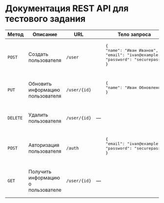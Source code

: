 <!DOCTYPE html>
<html lang="ru">
<head>
    <meta charset="UTF-8">
    <meta name="viewport" content="width=device-width, initial-scale=1.0">
</head>
<body>
    <h1>Документация REST API для тестового задания</h1>
    <table>
        <thead>
            <tr>
                <th>Метод</th>
                <th>Описание</th>
                <th>URL</th>
                <th>Тело запроса</th>
                <th>Пример ответа</th>
            </tr>
        </thead>
        <tbody>
            <tr>
                <td><code>POST</code></td>
                <td>Создать пользователя</td>
                <td><code>/user</code></td>
                <td>
                    <pre>
    {
    "name": "Иван Иванов",
    "email": "ivan@example.com",
    "password": "securepassword"
    }
                    </pre>
                </td>
                <td>
                    <pre>
    {
    "message": "User created",
    "id": "unique_user_id"
    }                   
                    </pre>
                </td>
            </tr>
            <tr>
                <td><code>PUT</code></td>
                <td>Обновить информацию пользователя</td>
                <td><code>/user/{id}</code></td>
                <td>
                    <pre>
    {
    "name": "Иван Обновленный"
    }
                    </pre>
                </td>
                <td>
                    <pre>
    {
    "message": "User updated"
    }                   
                    </pre>
                </td>
            </tr>
            <tr>
                <td><code>DELETE</code></td>
                <td>Удалить пользователя</td>
                <td><code>/user/{id}</code></td>
                <td>—</td>
                <td>
                    <pre>
    {
    "message": "User deleted"
    }
                    </pre>
                </td>
            </tr>
            <tr>
                <td><code>POST</code></td>
                <td>Авторизация пользователя</td>
                <td><code>/auth</code></td>
                <td>
                    <pre>
    {
    "email": "ivan@example.com",
    "password": "securepassword"
    }
                    </pre>
                </td>
                <td>
                    <pre>
    {
    "message": "Authorization successful",
    "user_id": "unique_user_id"
    }
                    </pre>
                </td>
            </tr>
            <tr>
                <td><code>GET</code></td>
                <td>Получить информацию о пользователе</td>
                <td><code>/user/{id}</code></td>
                <td>—</td>
                <td>
                    <pre>
    {
    "name": "Иван Иванов",
    "email": "ivan@example.com"
    }
                    </pre>
                </td>
            </tr>
        </tbody>
    </table>
</body>
</html>
